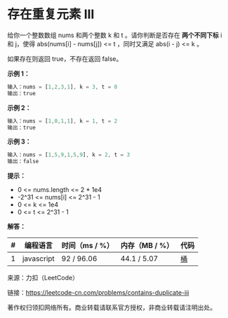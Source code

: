 # 存在重复元素 III

给你一个整数数组 nums 和两个整数 k 和 t 。请你判断是否存在 **两个不同下标** i 和 j，使得 abs(nums[i] - nums[j]) <= t ，同时又满足 abs(i - j) <= k 。

如果存在则返回 true，不存在返回 false。

**示例 1：**

``` javascript
输入：nums = [1,2,3,1], k = 3, t = 0
输出：true
```

**示例 2：**

``` javascript
输入：nums = [1,0,1,1], k = 1, t = 2
输出：true
```

**示例 3：**

``` javascript
输入：nums = [1,5,9,1,5,9], k = 2, t = 3
输出：false
```

**提示：**

- 0 <= nums.length <= 2 * 1e4
- -2^31 <= nums[i] <= 2^31 - 1
- 0 <= k <= 1e4
- 0 <= t <= 2^31 - 1

**解答：**

**#**|**编程语言**|**时间（ms / %）**|**内存（MB / %）**|**代码**
--|--|--|--|--
1|javascript|92 / 96.06|44.1 / 5.07|[桶](./javascript/ac_v1.js)

来源：力扣（LeetCode）

链接：https://leetcode-cn.com/problems/contains-duplicate-iii

著作权归领扣网络所有。商业转载请联系官方授权，非商业转载请注明出处。

